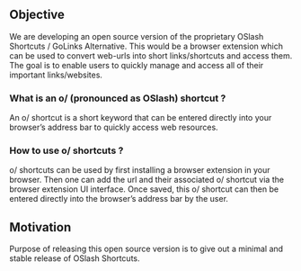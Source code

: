 ## Objective

We are developing an open source version of the proprietary OSlash Shortcuts / GoLinks Alternative.
This would be a browser extension which can be used to convert web-urls into short links/shortcuts and access them.
The goal is to enable users to quickly manage and access all of their important links/websites.

### What is an o/ (pronounced as OSlash) shortcut ?
An o/ shortcut is a short keyword that can be entered directly into your browser’s address bar to quickly access web resources.

### How to use o/ shortcuts ?
o/ shortcuts can be used by first installing a browser extension in your browser. Then one can add the url and their associated o/ shortcut via the browser extension UI interface.
Once saved, this o/ shortcut can then be entered directly into the browser’s address bar by the user.

## Motivation

Purpose of releasing this open source version is to give out a minimal and stable release of OSlash Shortcuts.